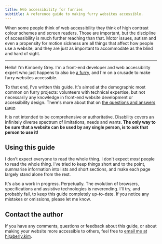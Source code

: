 ```yaml
---
title: Web accessibility for furries
subtitle: A reference guide to making furry websites accessible.
---
```


When some people think of web accessibility they think of high contrast colour schemes and screen readers. Those are important, but the discipline of accessibility is much further reaching than that. Motor issues, autism and even a propensity for motion sickness are all things that affect how people use a website, and they are just as important to accommodate as the blind and hard of sight.

---

Hello! I'm Kimberly Grey. I'm a front-end developer and web accessibility expert who just happens to also be [a furry](https://en.wikipedia.org/wiki/Furry_fandom), and I'm on a crusade to make furry websites accessible.

To that end, I've written this guide. It's aimed at the demographic most common on furry projects: volunteers with technical expertise, but not necessarily any knowledge in front-end website development or accessibility design. There's more about that on [the questions and answers page](/questions-and-answers).

It is not intended to be comprehensive or authoritative. Disability covers an infinitely diverse spectrum of limitations, needs and wants. **The only way to be sure that a website can be used by any single person, is to ask that person to use it!**

## Using this guide

I don't expect everyone to read the whole thing. I don't expect *most* people to read the whole thing. I've tried to keep things short and to the point, summarise information into lists and short sections, and make each page largely stand alone from the rest.

It's also a work in progress. Perpetually. The evolution of browsers, specifications and assistive technologies is neverending. I'll try, and probably fail, to keep this guide completely up-to-date. If you notice any mistakes or omissions, please let me know.

## Contact the author

If you have any comments, questions or feedback about this guide, or about making your website more accessible to others, feel free to [email me at hi@berly.kim](mailto:hi@berly.kim).